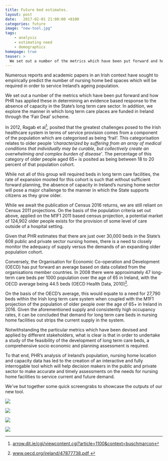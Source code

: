 ```yaml
---
title: Future bed estimates.
layout: post
date:   2017-02-01 21:00:00 +0100
categories: future
image: "new-tool.jpg"
tags: 
    - analysis
    - estimating need
    - demographics
homepage: true
teaser: >
  We set out a number of the metrics which have been put forward and how PHR has applied these in determining an evidence based response to the absence of capacity in the State’s long term care sector.
---
```


Numerous reports and academic papers in an Irish context have sought to empirically predict the number of nursing home bed spaces which will be required in order to service Ireland’s ageing population. 

We set out a number of the metrics which have been put forward and how PHR has applied these in determining an evidence based response to the absence of capacity in the State’s long term care sector. In addition, we explore the manner in which long term care places are funded in Ireland through the ‘Fair Deal’ scheme.

In 2012,  Ragab et al[^1], posited that the greatest challenges posed to the Irish healthcare system in terms of service provision comes from a component of the population which are categorised as being ‘frail’. This categorisation relates to older people *‘characterized by suffering from an array of medical conditions that individually may be curable, but collectively create an overwhelming and complex burden of disease’*. The percentage of this category of older people aged 65+ is posited as being between 18 to 20 percent of that population cohort. 

While not all of this group will required beds in long term care facilities, the rate of expansion mooted for this cohort is such that without sufficient forward planning, the absence of capacity in Ireland’s nursing home sector will pose a major challenge to the manner in which the State supports citizens as they grow older. 

While we await the publication of Census 2016 returns, we are still reliant on Census 2011 projections. On the basis of the population criteria set out above, applied on the M1F1 2011 based census projection, a potential market of 124,902 older people exists for the provision of some level of care outside of a hospital setting. 

Given that PHR estimates that there are just over 30,000 beds in the State’s 608 public and private sector nursing homes, there is a need to closely monitor the adequacy of supply versus the demands of an expanding older population cohort.

Conversely, the Organisation for Economic Co-operation and Development (OECD) has put forward an average based on data collated from the organisations member countries. In 2008 there were approximately 47 long-term care beds per 1000 population over the age of 65 in Ireland, with the OECD average being 44.5 beds (OECD Health Data, 2010)[^2].

On the basis of the OECD’s average, this would equate to a need for 27,790 beds within the Irish long term care system when coupled with the M1F1 projection of the population of older people over the age of 65+ in Ireland in 2016. Given the aforementioned supply and consistently high occupancy rates, it can be concluded that demand for long term care beds in nursing home facilities out strips the current supply in the system. 

Notwithstanding the particular metrics which have been devised and applied by different stakeholders, what is clear is that in order to undertake a study of the feasibility of the development of long term care beds, a comprehensive socio economic and planning assessment is required. 

To that end, PHR’s analysis of Ireland’s population, nursing home location and capacity data has led to the creation of an interactive and fully interrogable tool which will help decision makers in the public and private sector to make accurate and timely assessments on the needs for nursing home facilities to service current and future demand. 

We've but together some quick screengrabs to showcase the outputs of our new tool.

![]({{site.baseurl}}/assets/graphics/content/new-tool.png)

![]({{site.baseurl}}/assets/graphics/content/new-tool-1.png)

![]({{site.baseurl}}/assets/graphics/content/new-tool-2.png)

![]({{site.baseurl}}/assets/graphics/content/new-tool-3.png)


[^1]: [arrow.dit.ie/cgi/viewcontent.cgi?article=1100&context=buschmarcon](http://arrow.dit.ie/cgi/viewcontent.cgi?article=1100&context=buschmarcon)
[^2]: [www.oecd.org/ireland/47877738.pdf ](http://www.oecd.org/ireland/47877738.pdf)
